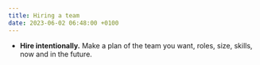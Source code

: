 ```yaml
---
title: Hiring a team
date: 2023-06-02 06:48:00 +0100
---
```




- **Hire intentionally.** Make a plan of the team you want, roles, size, skills, now and in the future.